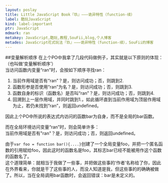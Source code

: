 ```yaml
---
layout: poslay
title: Little JavaScript Book『玖』———诡异特性（function-续）
label: 酷玩JavaScript
kind: label-important
ptr: JavaScript
mdmark: ran
metakey: JavaScript,酷玩,教程,SouFii,blog,个人博客
metades: JavaScript花式玩法『玖』———诡异特性（function-续），SouFii的博客
---
```


##变量解析顺序
在上个PO中我拿了几段代码做例子，其实就是以下原则的体现：（也叫做‘变量解析顺序’）  
当访问函数内变量“ran”时，会按如下顺序寻找ran：

1. 当前作用域是否有“ran”？是，则访问成功；否，则跳到2.
2. 函数形参是否使用“ran”为名？是，则访问成功；否，则跳到3.
3. 函数自身的标识（函数名）是否叫“ran”？是，则访问成功；否，则跳到4.
4. 回溯到上一层作用域，并同时跳到1.，如此循环直到当前作用域为顶层作用域为止，若仍未找到“ran”，则返回undefined。

因此上个PO中所说的表达式内访问的函数bar为自身，而不是全局的bar函数。

而在全局环境访问变量“ran”时，则会简单许多：  
当前作用域是否有"ran"？是，则访问成功；否，则返回undefined。

由于`var foo = function bar(){....}`创建了一个全局变量foo，并把一个匿名函数的引用赋给foo，因此这时的函数名是foo，其标志bar已经不能被用作这个函数的函数名了。  
这个道理简单：就相当于我做了一些事，并把做这些事的‘作者’名称给了你，因此在外界看来，你就是干了这些事的人，而没人知道是我，但这些事的的确确被做了。所以，当在全局调用bar函数时，会返回错误：bar是未定义的。
